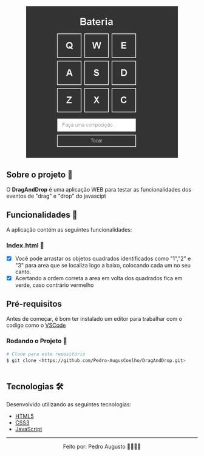 <div align='center'>
  <img height='400px' alt='Readme' title='Readme' src='./Animação.gif'>
</div>


## Sobre o projeto 💬

O **DragAndDrop** é uma aplicação WEB para testar as funcionalidades dos eventos de "drag" e "drop" do javascipt

## Funcionalidades 🧠

A aplicação contém as seguintes funcionalidades:

### Index.html 📕

- [x] Você pode arrastar os objetos quadrados identificados como "1","2" e "3" para area que se localiza logo a baixo, colocando cada um no seu canto.
- [x] Acertando a ordem correta a area em volta dos quadrados fica em verde, caso contrário vermelho

## Pré-requisitos
  Antes de começar, é bom ter instalado um editor para trabalhar com o codigo como o [VSCode](https://code.visualstudio.com/)

### Rodando o Projeto 📖

```bash
# Clone para este repositório
$ git clone <https://github.com/Pedro-AugusCoelho/DragAndDrop.git>
 
```

## Tecnologias 🛠

Desenvolvido utilizando as seguintes tecnologias:

- [HTML5](https://www.w3schools.com/html/default.asp)
- [CSS3](https://www.w3schools.com/css/)
- [JavaScript](https://www.javascript.com/)

****************

<p align="center">Feito por: Pedro Augusto 🧑🏽🤙🏽</p>
